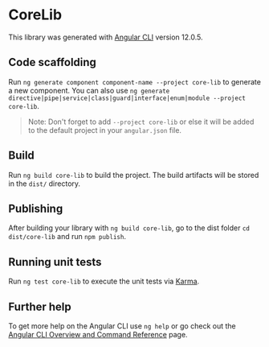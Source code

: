 # CoreLib

This library was generated with [Angular CLI](https://github.com/angular/angular-cli) version 12.0.5.

## Code scaffolding

Run `ng generate component component-name --project core-lib` to generate a new component. You can also use `ng generate directive|pipe|service|class|guard|interface|enum|module --project core-lib`.
> Note: Don't forget to add `--project core-lib` or else it will be added to the default project in your `angular.json` file. 

## Build

Run `ng build core-lib` to build the project. The build artifacts will be stored in the `dist/` directory.

## Publishing

After building your library with `ng build core-lib`, go to the dist folder `cd dist/core-lib` and run `npm publish`.

## Running unit tests

Run `ng test core-lib` to execute the unit tests via [Karma](https://karma-runner.github.io).

## Further help

To get more help on the Angular CLI use `ng help` or go check out the [Angular CLI Overview and Command Reference](https://angular.io/cli) page.
